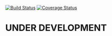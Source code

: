 [![Build Status](https://travis-ci.org/icebob/ice-services.svg?branch=master)](https://travis-ci.org/icebob/ice-services)
[![Coverage Status](https://coveralls.io/repos/github/icebob/ice-services/badge.svg?branch=master)](https://coveralls.io/github/icebob/ice-services?branch=master)

# UNDER DEVELOPMENT
